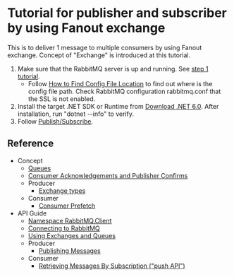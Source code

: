 # Tutorial for publisher and subscriber by using Fanout exchange

This is to deliver 1 message to multiple consumers by using Fanout exchange. Concept of "Exchange" is introduced at this tutorial.

1. Make sure that the RabbitMQ server is up and running. See [step 1 tutorial](../step1-install-server/README.md).
   - Follow [How to Find Config File Location](https://www.rabbitmq.com/configure.html#verify-configuration-config-file-location) to find out where is the config file path. Check RabbitMQ configuration rabbitmq.conf that the SSL is not enabled.
2. Install the target .NET SDK or Runtime from [Download .NET 6.0](https://dotnet.microsoft.com/en-us/download/dotnet/6.0). After installation, run "dotnet --info" to verify.
3. Follow [Publish/Subscribe](https://www.rabbitmq.com/tutorials/tutorial-three-dotnet.html).

## Reference

- Concept
  - [Queues](https://www.rabbitmq.com/queues.html)
  - [Consumer Acknowledgements and Publisher Confirms](https://www.rabbitmq.com/confirms.html)
  - Producer
    - [Exchange types](https://www.rabbitmq.com/tutorials/amqp-concepts.html#exchanges)
  - Consumer
    - [Consumer Prefetch](https://www.rabbitmq.com/consumer-prefetch.html)
- API Guide
  - [Namespace RabbitMQ.Client](https://rabbitmq.github.io/rabbitmq-dotnet-client/api/RabbitMQ.Client.html)
  - [Connecting to RabbitMQ](https://www.rabbitmq.com/dotnet-api-guide.html#connecting)
  - [Using Exchanges and Queues](https://www.rabbitmq.com/dotnet-api-guide.html#exchanges-and-queues)
  - Producer
    - [Publishing Messages](https://www.rabbitmq.com/dotnet-api-guide.html#publishing)
  - Consumer
    - [Retrieving Messages By Subscription ("push API")](https://www.rabbitmq.com/dotnet-api-guide.html#consuming)
